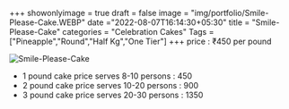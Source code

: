 +++
showonlyimage = true
draft = false
image = "img/portfolio/Smile-Please-Cake.WEBP"
date ="2022-08-07T16:14:30+05:30"
title = "Smile-Please-Cake"
categories = "Celebration Cakes"
Tags = ["Pineapple","Round","Half Kg","One Tier"]
+++
price : ₹450 per pound
<!--more-->
![Smile-Please-Cake](/img/portfolio/Smile-Please-Cake.WEBP)
* 1 pound cake price serves 8-10 persons : 450
* 2 pound cake price serves 10-20 persons : 900
* 3 pound cake price serves 20-30 persons : 1350
